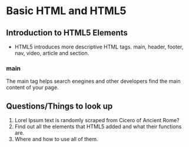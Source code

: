 # Basic HTML and HTML5

## Introduction to HTML5 Elements
  * HTML5 introduces more descriptive HTML tags. main, header, footer, nav, video, article and section.

### main
The main tag helps search enegines and other developers find the main content of your page.


## Questions/Things to look up
1. Lorel Ipsum text is randomly scraped from Cicero of Ancient Rome?
2. Find out all the elements that HTML5 added and what their functions are.
3. Where and how to use all of them.
